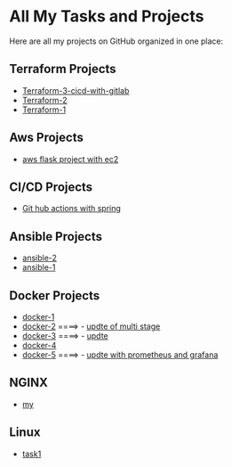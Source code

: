 # All My Tasks and Projects

Here are all my projects on GitHub organized in one place:
## Terraform Projects
- [Terraform-3-cicd-with-gitlab](https://gitlab.com/abdoomohamed4567/cicd-tf)
- [Terraform-2](https://github.com/abd-elrahman-mohamed-anter/terraform-all-weedingweb)
- [Terraform-1](https://github.com/abd-elrahman-mohamed-anter/terraform-with-aws-1)


## Aws Projects
- [aws flask project with ec2 ](https://github.com/abd-elrahman-mohamed-anter/aws-demo1-ec2)
## CI/CD Projects
- [Git hub actions with spring ](https://github.com/abd-elrahman-mohamed-anter/jenkins-spring/tree/main/.github/workflows)
## Ansible Projects
- [ansible-2](https://github.com/abd-elrahman-mohamed-anter/ansible-2)
- [ansible-1](https://github.com/abd-elrahman-mohamed-anter/ansible-1)


## Docker Projects
- [docker-1](https://github.com/abd-elrahman-mohamed-anter/docker-1)
- [docker-2](https://github.com/abd-elrahman-mohamed-anter/docker-2)       ====> - [updte of multi stage](https://github.com/abd-elrahman-mohamed-anter/Docker-_1) 
- [docker-3](https://github.com/abd-elrahman-mohamed-anter/docker-3)       ====> - [updte ](https://github.com/abd-elrahman-mohamed-anter/Docker--2) 
- [docker-4](https://github.com/abd-elrahman-mohamed-anter/docker-4)
- [docker-5](https://github.com/abd-elrahman-mohamed-anter/docker-5)       ====> - [updte with prometheus and grafana ](https://github.com/abd-elrahman-mohamed-anter/docker-5-update)


## NGINX
- [my](https://github.com/abd-elrahman-mohamed-anter/my)

##  Linux 
- [task1](https://github.com/abd-elrahman-mohamed-anter/task1)

